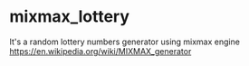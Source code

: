 # mixmax_lottery
It's a random lottery numbers generator using mixmax engine https://en.wikipedia.org/wiki/MIXMAX_generator

